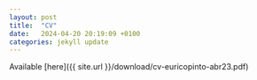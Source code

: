 ```yaml
---
layout: post
title:  "CV"
date:   2024-04-20 20:19:09 +0100
categories: jekyll update
---
```


Available [here]({{ site.url }}/download/cv-euricopinto-abr23.pdf)
